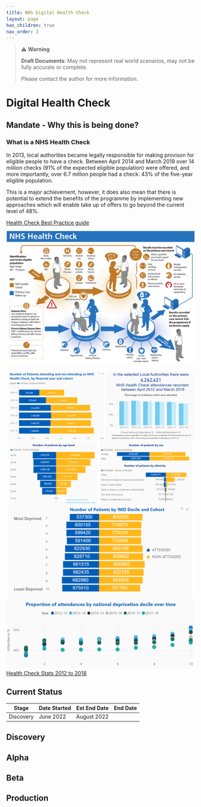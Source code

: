 ```yaml
---
title: NHS Digital Health Check
layout: page
has_children: true
nav_order: 3
---
```


> ⚠️ **Warning**
>  
> **Draft Documents**: May not represent real world scenarios, may not be fully accurate or complete.
>
> Please contact the author for more information.


# Digital Health Check

## Mandate - Why this is being done?

### What is a NHS Health Check
In 2013, local authorities became legally responsible for making provison for eligible 
people to have a check. Between April 2014 and March 2019 over 14 million checks 
(91% of the expected eligible population) were offered, and more importantly, over 6.7
million people had a check: 43% of the five-year eligible population. 

This is a major achievement, however, it does also mean that there is potential to extend the benefits of 
the programme by implementing new approaches which will enable take up of offers to 
go beyond the current level of 48%.

[Health Check Best Practice guide](20200417-NHS-Health-Check-Best-Practice-Guidance-2019_update.pdf)

![Health Check](healthcheck.png)

![Stats](stats-2012-2018.png)
![Stats](stats-age-sex.png)
![Stats](stats-imd.png)
[Health Check Stats 2012 to 2018](https://app.powerbi.com/view?r=eyJrIjoiMjllZTU3MGEtZGQwNC00NzI0LWE5YWEtNTBkNGIwMzBmYjQ2IiwidCI6IjUwZjYwNzFmLWJiZmUtNDAxYS04ODAzLTY3Mzc0OGU2MjllMiIsImMiOjh9)


## Current Status

| Stage     | Date Started | Est End Date | End Date |
| --------- | ------------ | ------------ | -------- |
| Discovery | June 2022    | August 2022  |          |

## Discovery


## Alpha

## Beta

## Production
